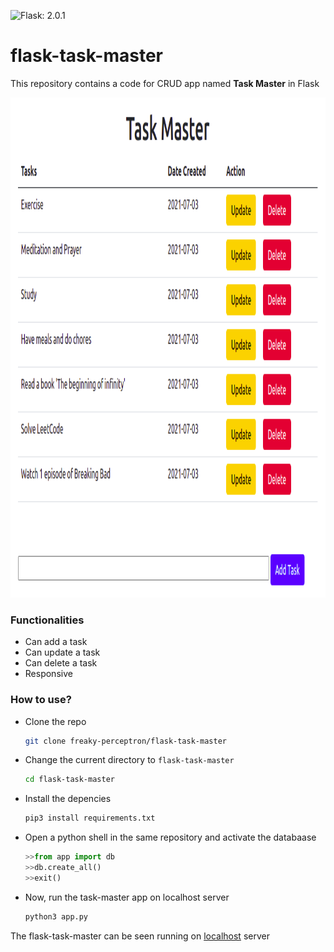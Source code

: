 ![Flask: 2.0.1](https://img.shields.io/badge/Flask-2.0.01-yellowgreen)

# flask-task-master
This repository contains a code for CRUD app named **Task Master** in Flask

<center><img src="https://github.com/freaky-perceptron/flask-task-master/blob/master/Screenshot%20from%202021-07-03%2017-59-18.png" alt="screenshot" width=700 height=800></center>

### Functionalities
* Can add a task
* Can update a task
* Can delete a task
* Responsive

### How to use?
* Clone the repo
  ```bash
  git clone freaky-perceptron/flask-task-master
  ```
  
* Change the current directory to ```flask-task-master```
  ```bash
  cd flask-task-master
  ```
 
* Install the depencies
  ```bash
  pip3 install requirements.txt
  ```
 
* Open a python shell in the same repository and activate the databaase
  ```python
  >>from app import db
  >>db.create_all()
  >>exit()
  ```

* Now, run the task-master app on localhost server
  ```bash
  python3 app.py
  ```
  
 The flask-task-master can be seen running on [localhost](http://127.0.0.1:5000/) server
 
 
  



